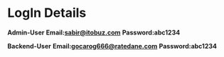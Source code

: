 # LogIn Details

**Admin-User**
**Email:sabir@itobuz.com**
**Password:abc1234**

**Backend-User**
**Email:gocarog666@ratedane.com**
**Password:abc1234**
